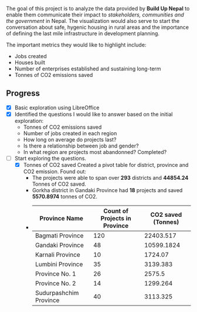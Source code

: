 The goal of this project is to analyze the data provided by **Build Up Nepal** to enable them communicate their impact to *stakeholders, communities and the government* in Nepal.
The visualization would also serve to start the conversation about safe, hygenic housing in rural areas and the importance of defining the last mile infrastructure in development planning.

The important metrics they would like to highlight include:

- Jobs created
- Houses built
- Number of enterprises established and sustaining long-term
- Tonnes of CO2 emissions saved

## Progress

- [X] Basic exploration using LibreOffice
- [X] Identified the questions I would like to answer based on the initial exploration:
  - Tonnes of CO2 emissions saved
  - Number of jobs created in each region
  - How long on average do projects last?
  - Is there a relationship between job and gender?
  - In what region are projects most abandonned? Completed?
- [ ] Start exploring the questions.
  - [X] Tonnes of CO2 saved
    Created a pivot table for district, province and CO2 emission.
    Found out:
    - The projects were able to span over **293** districts and **44854.24** Tonnes of CO2 saved.
    - Gorkha district in Gandaki Province had **18** projects and saved **5570.8974** tonnes of CO2.
    - | Province Name | Count of Projects in Province | CO2 saved (Tonnes) |
      | ---- | ---- | ---- |
      | Bagmati Province| 120| 22403.517|
      | Gandaki Province| 48 | 10599.1824 |
      | Karnali Province| 10 | 1724.07  |
      | Lumbini Province| 35 | 3139.383 |
      | Province No. 1  | 26 | 2575.5   |
      | Province No. 2  | 14 | 1299.264 |
      | Sudurpashchim Province|  40 |  3113.325    |
